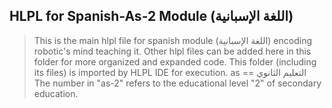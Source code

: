 ## HLPL for Spanish-As-2 Module (اللغة الإسبانية)
>This is the main hlpl file for spanish module (اللغة الإسبانية) encoding robotic's mind teaching it.
>Other hlpl files can be added here in this folder for more organized and expanded code.
>This folder (including its files) is imported by HLPL IDE for execution.
>as == التعليم الثانوي
>The number in "as-2" refers to the educational level "2" of secondary education.
